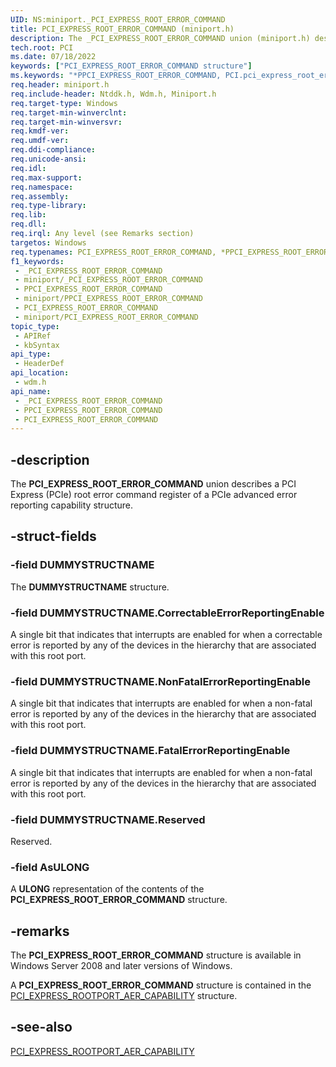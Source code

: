 ```yaml
---
UID: NS:miniport._PCI_EXPRESS_ROOT_ERROR_COMMAND
title: PCI_EXPRESS_ROOT_ERROR_COMMAND (miniport.h)
description: The _PCI_EXPRESS_ROOT_ERROR_COMMAND union (miniport.h) describes a PCI Express (PCIe) root error command register for advanced error reporting.
tech.root: PCI
ms.date: 07/18/2022
keywords: ["PCI_EXPRESS_ROOT_ERROR_COMMAND structure"]
ms.keywords: "*PPCI_EXPRESS_ROOT_ERROR_COMMAND, PCI.pci_express_root_error_command, PCI_EXPRESS_ROOT_ERROR_COMMAND, PCI_EXPRESS_ROOT_ERROR_COMMAND union [Buses], PPCI_EXPRESS_ROOT_ERROR_COMMAND, PPCI_EXPRESS_ROOT_ERROR_COMMAND union pointer [Buses], _PCI_EXPRESS_ROOT_ERROR_COMMAND, pci_struct_f7834746-d8b5-4765-8434-8f7837a47871.xml, wdm/PCI_EXPRESS_ROOT_ERROR_COMMAND, wdm/PPCI_EXPRESS_ROOT_ERROR_COMMAND"
req.header: miniport.h
req.include-header: Ntddk.h, Wdm.h, Miniport.h
req.target-type: Windows
req.target-min-winverclnt: 
req.target-min-winversvr: 
req.kmdf-ver: 
req.umdf-ver: 
req.ddi-compliance: 
req.unicode-ansi: 
req.idl: 
req.max-support: 
req.namespace: 
req.assembly: 
req.type-library: 
req.lib: 
req.dll: 
req.irql: Any level (see Remarks section)
targetos: Windows
req.typenames: PCI_EXPRESS_ROOT_ERROR_COMMAND, *PPCI_EXPRESS_ROOT_ERROR_COMMAND
f1_keywords:
 - _PCI_EXPRESS_ROOT_ERROR_COMMAND
 - miniport/_PCI_EXPRESS_ROOT_ERROR_COMMAND
 - PPCI_EXPRESS_ROOT_ERROR_COMMAND
 - miniport/PPCI_EXPRESS_ROOT_ERROR_COMMAND
 - PCI_EXPRESS_ROOT_ERROR_COMMAND
 - miniport/PCI_EXPRESS_ROOT_ERROR_COMMAND
topic_type:
 - APIRef
 - kbSyntax
api_type:
 - HeaderDef
api_location:
 - wdm.h
api_name:
 - _PCI_EXPRESS_ROOT_ERROR_COMMAND
 - PPCI_EXPRESS_ROOT_ERROR_COMMAND
 - PCI_EXPRESS_ROOT_ERROR_COMMAND
---
```


## -description

The **PCI_EXPRESS_ROOT_ERROR_COMMAND** union describes a PCI Express (PCIe) root error command register of a PCIe advanced error reporting capability structure.

## -struct-fields

### -field DUMMYSTRUCTNAME

The **DUMMYSTRUCTNAME** structure.

### -field DUMMYSTRUCTNAME.CorrectableErrorReportingEnable

A single bit that indicates that interrupts are enabled for when a correctable error is reported by any of the devices in the hierarchy that are associated with this root port.

### -field DUMMYSTRUCTNAME.NonFatalErrorReportingEnable

A single bit that indicates that interrupts are enabled for when a non-fatal error is reported by any of the devices in the hierarchy that are associated with this root port.

### -field DUMMYSTRUCTNAME.FatalErrorReportingEnable

A single bit that indicates that interrupts are enabled for when a non-fatal error is reported by any of the devices in the hierarchy that are associated with this root port.

### -field DUMMYSTRUCTNAME.Reserved

Reserved.

### -field AsULONG

A **ULONG** representation of the contents of the **PCI_EXPRESS_ROOT_ERROR_COMMAND** structure.

## -remarks

The **PCI_EXPRESS_ROOT_ERROR_COMMAND** structure is available in Windows Server 2008 and later versions of Windows.

A **PCI_EXPRESS_ROOT_ERROR_COMMAND** structure is contained in the [PCI_EXPRESS_ROOTPORT_AER_CAPABILITY](../wdm/ns-wdm-_pci_express_rootport_aer_capability.md) structure.

## -see-also

[PCI_EXPRESS_ROOTPORT_AER_CAPABILITY](../wdm/ns-wdm-_pci_express_rootport_aer_capability.md)